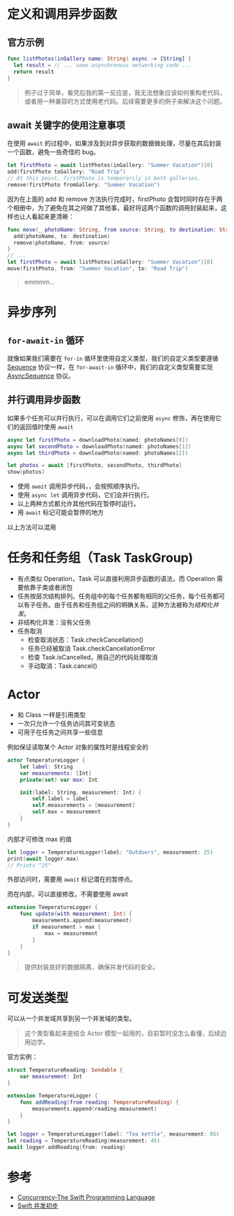 
# 定义和调用异步函数

## 官方示例

```Swift
func listPhotos(inGallery name: String) async -> [String] {
  let result = // ... some asynchronous networking code ...
  return result
}
```
> 例子过于简单，看完后我的第一反应是，我无法想象应该如何重构老代码，或者用一种兼容的方式使用老代码。后续需要更多的例子来解决这个问题。

## await 关键字的使用注意事项

在使用 `await` 的过程中，如果涉及到对异步获取的数据做处理，尽量在其后封装一个函数，避免一些奇怪的 bug。

```Swift
let firstPhoto = await listPhotos(inGallery: "Summer Vacation")[0]
add(firstPhoto toGallery: "Road Trip")
// At this point, firstPhoto is temporarily in both galleries.
remove(firstPhoto fromGallery: "Summer Vacation")
```
因为在上面的 add 和 remove 方法执行完成时，firstPhoto 会暂时同时存在于两个相册中，为了避免在其之间做了其他事，最好将这两个函数的调用封装起来，这样也让人看起来更清晰：

```Swift
func move(_ photoName: String, from source: String, to destination: String) {
  add(photoName, to: destination)
  remove(photoName, from: source)
}
// ...
let firstPhoto = await listPhotos(inGallery: "Summer Vacation")[0]
move(firstPhoto, from: "Summer Vacation", to: "Road Trip")
```

> emmmm...

# 异步序列

## `for-await-in` 循环

就像如果我们需要在 `for-in` 循环里使用自定义类型，我们的自定义类型要遵循 [Sequence](https://developer.apple.com/documentation/swift/sequence) 协议一样，在 `for-await-in` 循环中，我们的自定义类型需要实现 [AsyncSequence](https://developer.apple.com/documentation/swift/asyncsequence) 协议。

## 并行调用异步函数

如果多个任务可以并行执行，可以在调用它们之前使用 `async` 修饰，再在使用它们的返回值时使用 `await`

```Swift
async let firstPhoto = downloadPhoto(named: photoNames[0])
async let secondPhoto = downloadPhoto(named: photoNames[1])
async let thirdPhoto = downloadPhoto(named: photoNames[2])

let photos = await [firstPhoto, secondPhoto, thirdPhoto]
show(photos)
```
* 使用 `await` 调用异步代码，，会按照顺序执行。
* 使用 `async let` 调用异步代码，它们会并行执行。
* 以上两种方式都允许其他代码在暂停时运行。
* 用 `await` 标记可能会暂停的地方

以上方法可以混用

# 任务和任务组（Task TaskGroup)

* 有点类似 Operation，Task 可以直接利用异步函数的语法，而 Operation 需要依靠子类或者闭包
* 任务按层次结构排列。任务组中的每个任务都有相同的父任务，每个任务都可以有子任务。由于任务和任务组之间的明确关系，这种方法被称为*结构化并发*。
* 非结构化并发：没有父任务
* 任务取消
  * 检查取消状态：Task.checkCancellation() 
  * 任务已经被取消 Task.checkCancellationError 
  * 检查 Task.isCancelled，用自己的代码处理取消
  * 手动取消：Task.cancel()

# Actor

* 和 Class 一样是引用类型
* 一次只允许一个任务访问其可变状态
* 可用于在任务之间共享一些信息

例如保证读取某个 Actor 对象的属性时是线程安全的

```Swift
actor TemperatureLogger {
    let label: String
    var measurements: [Int]
    private(set) var max: Int

    init(label: String, measurement: Int) {
        self.label = label
        self.measurements = [measurement]
        self.max = measurement
    }
}
```
内部才可修改 max 的值

``` Swift
let logger = TemperatureLogger(label: "Outdoors", measurement: 25)
print(await logger.max)
// Prints "25"
```
外部访问时，需要用 `await` 标记潜在的暂停点。

而在内部，可以直接修改，不需要使用 await

```Swift
extension TemperatureLogger {
    func update(with measurement: Int) {
        measurements.append(measurement)
        if measurement > max {
            max = measurement
        }
    }
}
```

> 提供封装良好的数据隔离，确保并发代码的安全。

# 可发送类型

可以从一个并发域共享到另一个并发域的类型。

> 这个类型看起来是结合 Actor 模型一起用的，目前暂时没怎么看懂，后续边用边学。

官方实例：
```Swift
struct TemperatureReading: Sendable {
    var measurement: Int
}

extension TemperatureLogger {
    func addReading(from reading: TemperatureReading) {
        measurements.append(reading.measurement)
    }
}

let logger = TemperatureLogger(label: "Tea kettle", measurement: 85)
let reading = TemperatureReading(measurement: 45)
await logger.addReading(from: reading)
```

# 参考

* [Concurrency-The Swift Programming Language](https://docs.swift.org/swift-book/LanguageGuide/Concurrency.html)
* [Swift 并发初步](https://onevcat.com/2021/07/swift-concurrency/)
